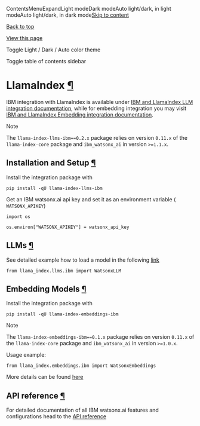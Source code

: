 ContentsMenuExpandLight modeDark modeAuto light/dark, in light modeAuto light/dark, in dark mode[Skip to content](https://ibm.github.io/watsonx-ai-python-sdk/fm_extensions_llamaindex.html#furo-main-content)

[Back to top](https://ibm.github.io/watsonx-ai-python-sdk/fm_extensions_llamaindex.html#)

[View this page](https://ibm.github.io/watsonx-ai-python-sdk/_sources/fm_extensions_llamaindex.rst.txt "View this page")

Toggle Light / Dark / Auto color theme

Toggle table of contents sidebar

# LlamaIndex [¶](https://ibm.github.io/watsonx-ai-python-sdk/fm_extensions_llamaindex.html\#llamaindex "Link to this heading")

IBM integration with LlamaIndex is available under [IBM and LlamaIndex LLM integration documentation](https://docs.llamaindex.ai/en/stable/examples/llm/ibm_watsonx/), while for embedding integration you may visit [IBM and LlamaIndex Embedding integration documentation](https://docs.llamaindex.ai/en/stable/examples/embeddings/ibm_watsonx/).

Note

The `llama-index-llms-ibm==0.2.x` package relies on version `0.11.x` of the `llama-index-core` package and `ibm_watsonx_ai` in version `>=1.1.x`.

## Installation and Setup [¶](https://ibm.github.io/watsonx-ai-python-sdk/fm_extensions_llamaindex.html\#installation-and-setup "Link to this heading")

Install the integration package with

```
pip install -qU llama-index-llms-ibm

```

Get an IBM watsonx.ai api key and set it as an environment variable ( `WATSONX_APIKEY`)

```
import os

os.environ["WATSONX_APIKEY"] = watsonx_api_key

```

## LLMs [¶](https://ibm.github.io/watsonx-ai-python-sdk/fm_extensions_llamaindex.html\#llms "Link to this heading")

See detailed example how to load a model in the following [link](https://docs.llamaindex.ai/en/stable/examples/llm/ibm_watsonx/#load-the-model)

```
from llama_index.llms.ibm import WatsonxLLM

```

## Embedding Models [¶](https://ibm.github.io/watsonx-ai-python-sdk/fm_extensions_llamaindex.html\#embedding-models "Link to this heading")

Install the integration package with

```
pip install -qU llama-index-embeddings-ibm

```

Note

The `llama-index-embeddings-ibm==0.1.x` package relies on version `0.11.x` of the `llama-index-core` package and `ibm_watsonx_ai` in version `>=1.0.x`.

Usage example:

```
from llama_index.embeddings.ibm import WatsonxEmbeddings

```

More details can be found [here](https://docs.llamaindex.ai/en/stable/examples/embeddings/ibm_watsonx/)

## API reference [¶](https://ibm.github.io/watsonx-ai-python-sdk/fm_extensions_llamaindex.html\#api-reference "Link to this heading")

For detailed documentation of all IBM watsonx.ai features and configurations head to the [API reference](https://docs.llamaindex.ai/en/stable/api_reference/llms/ibm/)
